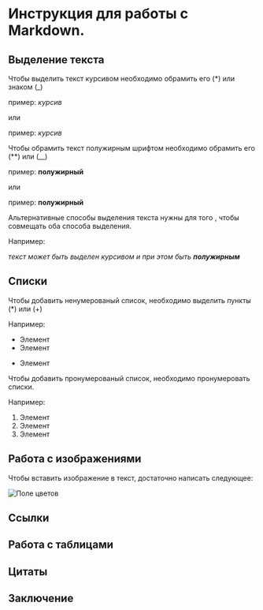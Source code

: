 # Инструкция для работы с Markdown.

## Выделение текста

Чтобы выделить текст курсивом необходимо обрамить его (*) или знаком (_)

пример: *курсив*

или

пример: _курсив_

Чтобы обрамить текст полужирным шрифтом необходимо обрамить его (**) или (__)

пример: **полужирный**

или

пример: __полужирный__

Альтернативные способы выделения текста нужны для того , чтобы совмещать оба способа выделения.

Например:

 _текст может быть выделен курсивом и при этом быть **полужирным**_


## Списки

Чтобы добавить ненумерованый список,
необходимо выделить пункты (*) или (+)

Например:
* Элемент
* Элемент
+ Элемент

Чтобы добавить пронумерованый список,
необходимо пронумеровать списки.

Например:

1. Элемент
2. Элемент
3. Элемент

## Работа с изображениями

Чтобы вставить изображение в текст,
достаточно написать следующее:

![Поле цветов](flowers.jpg)

## Ссылки

## Работа с таблицами

## Цитаты

## Заключение